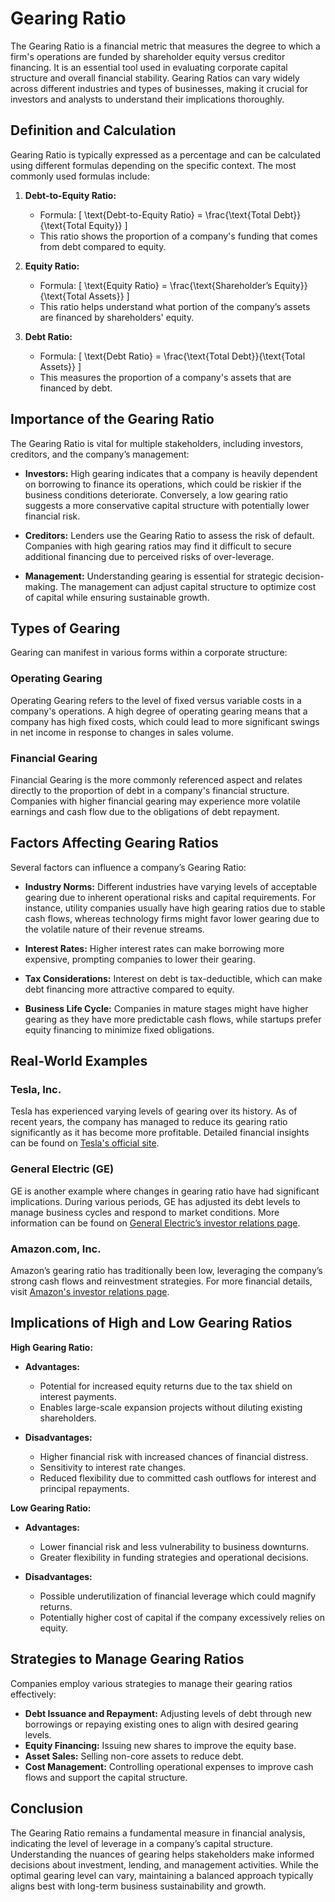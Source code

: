 # Gearing Ratio

The Gearing Ratio is a financial metric that measures the degree to which a firm's operations are funded by shareholder equity versus creditor financing. It is an essential tool used in evaluating corporate capital structure and overall financial stability. Gearing Ratios can vary widely across different industries and types of businesses, making it crucial for investors and analysts to understand their implications thoroughly.

## Definition and Calculation

Gearing Ratio is typically expressed as a percentage and can be calculated using different formulas depending on the specific context. The most commonly used formulas include:

1. **Debt-to-Equity Ratio:** 
   - Formula: \[ \text{Debt-to-Equity Ratio} = \frac{\text{Total Debt}}{\text{Total Equity}} \]
   - This ratio shows the proportion of a company's funding that comes from debt compared to equity.

2. **Equity Ratio:** 
   - Formula: \[ \text{Equity Ratio} = \frac{\text{Shareholder’s Equity}}{\text{Total Assets}} \]
   - This ratio helps understand what portion of the company’s assets are financed by shareholders' equity.

3. **Debt Ratio:** 
   - Formula: \[ \text{Debt Ratio} = \frac{\text{Total Debt}}{\text{Total Assets}} \]
   - This measures the proportion of a company's assets that are financed by debt.

## Importance of the Gearing Ratio

The Gearing Ratio is vital for multiple stakeholders, including investors, creditors, and the company’s management:

- **Investors:** High gearing indicates that a company is heavily dependent on borrowing to finance its operations, which could be riskier if the business conditions deteriorate. Conversely, a low gearing ratio suggests a more conservative capital structure with potentially lower financial risk.
  
- **Creditors:** Lenders use the Gearing Ratio to assess the risk of default. Companies with high gearing ratios may find it difficult to secure additional financing due to perceived risks of over-leverage.
  
- **Management:** Understanding gearing is essential for strategic decision-making. The management can adjust capital structure to optimize cost of capital while ensuring sustainable growth.

## Types of Gearing

Gearing can manifest in various forms within a corporate structure:

### Operating Gearing
Operating Gearing refers to the level of fixed versus variable costs in a company's operations. A high degree of operating gearing means that a company has high fixed costs, which could lead to more significant swings in net income in response to changes in sales volume.

### Financial Gearing
Financial Gearing is the more commonly referenced aspect and relates directly to the proportion of debt in a company's financial structure. Companies with higher financial gearing may experience more volatile earnings and cash flow due to the obligations of debt repayment.

## Factors Affecting Gearing Ratios

Several factors can influence a company’s Gearing Ratio:

- **Industry Norms:** Different industries have varying levels of acceptable gearing due to inherent operational risks and capital requirements. For instance, utility companies usually have high gearing ratios due to stable cash flows, whereas technology firms might favor lower gearing due to the volatile nature of their revenue streams.

- **Interest Rates:** Higher interest rates can make borrowing more expensive, prompting companies to lower their gearing.

- **Tax Considerations:** Interest on debt is tax-deductible, which can make debt financing more attractive compared to equity.

- **Business Life Cycle:** Companies in mature stages might have higher gearing as they have more predictable cash flows, while startups prefer equity financing to minimize fixed obligations.

## Real-World Examples

### Tesla, Inc.
Tesla has experienced varying levels of gearing over its history. As of recent years, the company has managed to reduce its gearing ratio significantly as it has become more profitable. Detailed financial insights can be found on [Tesla's official site](https://ir.tesla.com/).

### General Electric (GE)
GE is another example where changes in gearing ratio have had significant implications. During various periods, GE has adjusted its debt levels to manage business cycles and respond to market conditions. More information can be found on [General Electric’s investor relations page](https://www.ge.com/investor-relations).

### Amazon.com, Inc.
Amazon’s gearing ratio has traditionally been low, leveraging the company’s strong cash flows and reinvestment strategies. For more financial details, visit [Amazon's investor relations page](https://www.amazon.com/ir).

## Implications of High and Low Gearing Ratios

**High Gearing Ratio:**
- **Advantages:**
  - Potential for increased equity returns due to the tax shield on interest payments.
  - Enables large-scale expansion projects without diluting existing shareholders.
  
- **Disadvantages:**
  - Higher financial risk with increased chances of financial distress.
  - Sensitivity to interest rate changes.
  - Reduced flexibility due to committed cash outflows for interest and principal repayments.

**Low Gearing Ratio:**
- **Advantages:**
  - Lower financial risk and less vulnerability to business downturns.
  - Greater flexibility in funding strategies and operational decisions.
  
- **Disadvantages:**
  - Possible underutilization of financial leverage which could magnify returns.
  - Potentially higher cost of capital if the company excessively relies on equity.

## Strategies to Manage Gearing Ratios

Companies employ various strategies to manage their gearing ratios effectively:

- **Debt Issuance and Repayment:** Adjusting levels of debt through new borrowings or repaying existing ones to align with desired gearing levels.
- **Equity Financing:** Issuing new shares to improve the equity base.
- **Asset Sales:** Selling non-core assets to reduce debt.
- **Cost Management:** Controlling operational expenses to improve cash flows and support the capital structure.

## Conclusion

The Gearing Ratio remains a fundamental measure in financial analysis, indicating the level of leverage in a company’s capital structure. Understanding the nuances of gearing helps stakeholders make informed decisions about investment, lending, and management activities. While the optimal gearing level can vary, maintaining a balanced approach typically aligns best with long-term business sustainability and growth.